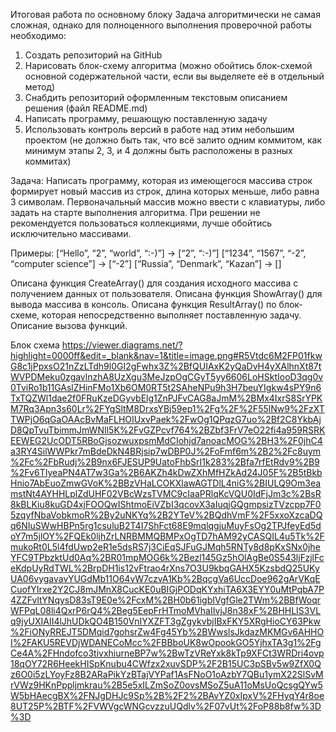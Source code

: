 Итоговая работа по основному блоку
Задача алгоритмически не самая сложная, однако для полноценного выполнения проверочной работы необходимо:

1. Создать репозиторий на GitHub
2. Нарисовать блок-схему алгоритма (можно обойтись блок-схемой основной содержательной части, если вы выделяете её в отдельный метод)
3. Снабдить репозиторий оформленным текстовым описанием решения (файл README.md)
4. Написать программу, решающую поставленную задачу
5. Использовать контроль версий в работе над этим небольшим проектом (не должно быть так, что всё залито одним коммитом, как минимум этапы 2, 3, и 4 должны быть расположены в разных коммитах)

Задача: Написать программу, которая из имеющегося массива строк формирует новый массив из строк, длина которых меньше, либо равна 3 символам. Первоначальный массив можно ввести с клавиатуры, либо задать на старте выполнения алгоритма. При решении не рекомендуется пользоваться коллекциями, лучше обойтись исключительно массивами.

Примеры:
[“Hello”, “2”, “world”, “:-)”] → [“2”, “:-)”]
[“1234”, “1567”, “-2”, “computer science”] → [“-2”]
[“Russia”, “Denmark”, “Kazan”] → []

Описана функция CreateArray() для создания исходного массива с получением данных от пользователя. 
Описана функция ShowArray() для вывода массива в консоль. 
Описана функция ResultArray() по блок-схеме, которая непосредственно выполняет поставленную задачу. 
Описание вызова функций. 

Блок схема 
https://viewer.diagrams.net/?highlight=0000ff&edit=_blank&nav=1&title=image.png#R5Vtdc6M2FP01fkwG8c1jPpxsO21nZzLTdh9l0GI2gFwhx3Z%2BfQUIAxK2yQaDvH4yXAlhnXt87tWVPDMeku0zgavlnzhA8UzXgu3MeJzpOgCGyT5yy6606LoHSktIooD3qg0v0TviRo1b11GAslZHinFMo1Xb6OM0RT5t2SAheNPu9h3H7beuYIgkw4sPY9n6TxTQZWl1dae2f0FRuKzeDGyvbElg1ZnPJFvCAG8aJmM%2BMx4IxrS8SrYPKM7Rq3Apn3s60Lr%2FYgSltM8DrxsYBj59ep1%2Fg%2F%2F55lNw9%2FzXTTWPjO6qGaOAAcBvMaFLHOIUxvPaek%2FwOg1QPqzG7uo%2Bf2C8YkbAjD8QpTvuTbimmJmWNIl5K%2FvGZPcvf764%2BZbf3FrV7eO22fi4a959RSRKEEWEG2UcODT5RBoGjsozwuxpsmMdCIohjd7anoacMOG%2BH3%2F0jhC4a3RY4SilWWPkr7mBdeDkN4BRjsip7wDBP0J%2FoFmf6m%2B2%2Fc8uym%2Fc%2FbRudj%2B9nx6FJESUP9UatoFhbSrI1k283%2Bfa7rfEtRdv9%2B9%2Fv6TIyeaPN4AT7w3Ga%2B6AKZh4kDwZXhMfHZkAd24J05F%2B5tBkbHnio7AbEuoZmwGVoK%2BBzVHaLCOKXlawAGTDlL4niG%2BIULQ9Om3eamstNt4AYHHLplZdUHF02VBcWzsTVMC9cIaaPRlqKcVQU0IdFjJm3c%2BsR8kBLKiu8kuGD4xjFOOQwIShtmoEiVZbI3qcovX3aIuqjGQgmpsizTVzcpp7F05zqyfNbaVobkmoR%2By2uNKYq%2B2YTeV%2BQdhVmF%2F5xxoXzcaDQq6NIuSWwHBPn5rg1csuluB2T4I7ShFct68E9mqlqgjuMuyFsOg2TPJfeyEd5doY7m5jlOY%2FQEk0ljhZrLNRBMMQBMPxOgTD7hAM92yCASQIL4u5Tk%2FmukoRt0L5l4fdUwp2eR1e5dsRS7j3CiEqSJFuGJMqh5RNTy8d8pKxSNx0jheYFC9TPbzktUd0Aq%2BR01mpMOG6k%2Bezl145Gz5hOlAgBe0S543ljFzjlFceKdpUyRdTWL%2BrpDH1is12vFtrao4rXns7O3U9kbqGAHX5KzsbdQ25UKyUA06vygavavYUGdMb11O64vW7czvA1Kb%2BqcgVa6UccDoe962gArVKqECuofYIrxe2Y2CJ8mJMnX8CucKE0uBIGjPODqKYxhiTA6X3EYY0uMtPqbA7P4ZZFvltYNqysD83sT9E0e%2FcxM%2BH0b61igbIVgfGle2TWm%2BBfWoqrWFPqL08li4QxrP6rQ4%2Beg5EepFrHTmoMVhaIIvjJ8n38xF%2BHHLIS3VLq9jyUXIAII4lJhUDkQO4B150VnIYXZFT3gZgykvbjIBxFKY5XRgHioCY63Pkw%2FiONyRREJT5DMqid7gohsrZw4Fg45Yb%2BWwslsJkdazMKMGv6AHHOI%2FAKU5REVDjWDANECoMcc%2FBBboUK8wOpookGO5YjhxTA3g1%2FgCe4A%2FHndofco3tivxhiurneBP7w%2BwTzVReYxk8kTp9XFCt3WRDri4ovp18qOY72R6HeekHISpKnubu4CWfzx2xuvSDP%2F2B15UC3pSBv5w9ZfX0Qz6O0i5zLYoyFz8B2ARaPikYzBTajVYPaf1AsFNoO1oAzbY7QBu1ymX22SlSvMrVWz9HKnPppljmkrau%2B5e5xILZmSoZ0ovsMSoZ5uA11oMsUoQcsgQYw5W5bHAecgBX%2FNJgDHJc9Sp%2B%2F2%2BAvYZ0xIpxV%2FHyqY4r8oe8UT25P%2BTF%2FVWVgcWNGcvzzuUQdlv%2F07vUt%2FoP88b8fw%3D%3D

